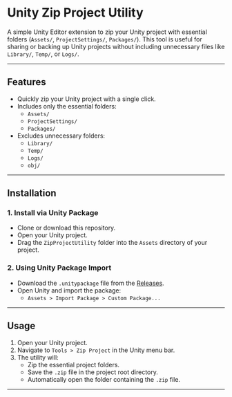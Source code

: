 # Unity Zip Project Utility

A simple Unity Editor extension to zip your Unity project with essential folders (`Assets/`, `ProjectSettings/`, `Packages/`). This tool is useful for sharing or backing up Unity projects without including unnecessary files like `Library/`, `Temp/`, or `Logs/`.

---

## Features

- Quickly zip your Unity project with a single click.
- Includes only the essential folders:
  - `Assets/`
  - `ProjectSettings/`
  - `Packages/`
- Excludes unnecessary folders:
  - `Library/`
  - `Temp/`
  - `Logs/`
  - `obj/`

---

## Installation

### 1. Install via Unity Package
- Clone or download this repository.
- Open your Unity project.
- Drag the `ZipProjectUtility` folder into the `Assets` directory of your project.

### 2. Using Unity Package Import
- Download the `.unitypackage` file from the [Releases](https://github.com/your-username/unity-zip-project/releases).
- Open Unity and import the package:
  - `Assets > Import Package > Custom Package...`

---

## Usage

1. Open your Unity project.
2. Navigate to `Tools > Zip Project` in the Unity menu bar.
3. The utility will:
   - Zip the essential project folders.
   - Save the `.zip` file in the project root directory.
   - Automatically open the folder containing the `.zip` file.

---
